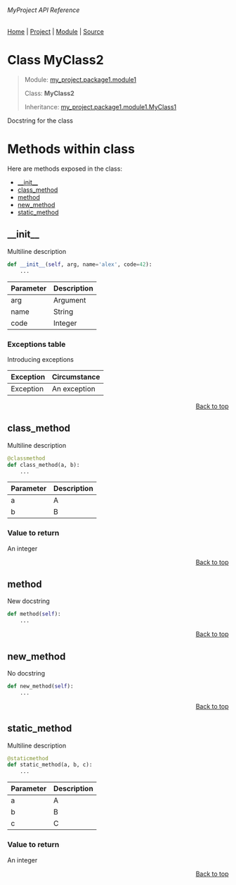 ###### MyProject API Reference
[Home](/docs/api/README.md) | [Project](/README.md) | [Module](/docs/api/modules/my_project/package1/module1/README.md) | [Source](/src/my_project/package1/module1.py)

# Class MyClass2
> Module: [my\_project.package1.module1](/docs/api/modules/my_project/package1/module1/README.md)
>
> Class: **MyClass2**
>
> Inheritance: [my\_project.package1.module1.MyClass1](/docs/api/modules/my_project/package1/module1/class-MyClass1.md)

Docstring for the class

# Methods within class
Here are methods exposed in the class:
- [\_\_init\_\_](#__init__)
- [class\_method](#class_method)
- [method](#method)
- [new\_method](#new_method)
- [static\_method](#static_method)

## \_\_init\_\_
Multiline 
description

```python
def __init__(self, arg, name='alex', code=42):
    ...
```

| Parameter | Description |
| --- | --- |
| arg | Argument |
| name | String |
| code | Integer |

### Exceptions table
Introducing exceptions

| Exception | Circumstance |
| --- | --- |
| Exception | An exception |

<p align="right"><a href="#myproject-api-reference">Back to top</a></p>

## class\_method
Multiline
description

```python
@classmethod
def class_method(a, b):
    ...
```

| Parameter | Description |
| --- | --- |
| a | A |
| b | B |

### Value to return
An integer

<p align="right"><a href="#myproject-api-reference">Back to top</a></p>

## method
New docstring

```python
def method(self):
    ...
```

<p align="right"><a href="#myproject-api-reference">Back to top</a></p>

## new\_method
No docstring

```python
def new_method(self):
    ...
```

<p align="right"><a href="#myproject-api-reference">Back to top</a></p>

## static\_method
Multiline
description

```python
@staticmethod
def static_method(a, b, c):
    ...
```

| Parameter | Description |
| --- | --- |
| a | A |
| b | B |
| c | C |

### Value to return
An integer

<p align="right"><a href="#myproject-api-reference">Back to top</a></p>
